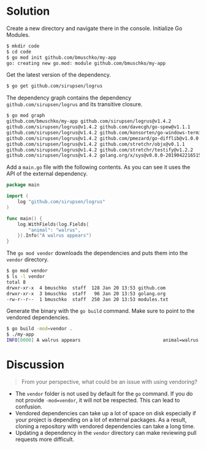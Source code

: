 # Solution

Create a new directory and navigate there in the console. Initialize Go Modules.

```bash
$ mkdir code
$ cd code
$ go mod init github.com/bmuschko/my-app
go: creating new go.mod: module github.com/bmuschko/my-app
```

Get the latest version of the dependency.

```bash
$ go get github.com/sirupsen/logrus
```

The dependency graph contains the dependency `github.com/sirupsen/logrus` and its transitive closure.

```bash
$ go mod graph
github.com/bmuschko/my-app github.com/sirupsen/logrus@v1.4.2
github.com/sirupsen/logrus@v1.4.2 github.com/davecgh/go-spew@v1.1.1
github.com/sirupsen/logrus@v1.4.2 github.com/konsorten/go-windows-terminal-sequences@v1.0.1
github.com/sirupsen/logrus@v1.4.2 github.com/pmezard/go-difflib@v1.0.0
github.com/sirupsen/logrus@v1.4.2 github.com/stretchr/objx@v0.1.1
github.com/sirupsen/logrus@v1.4.2 github.com/stretchr/testify@v1.2.2
github.com/sirupsen/logrus@v1.4.2 golang.org/x/sys@v0.0.0-20190422165155-953cdadca894
```

Add a `main.go` file with the following contents. As you can see it uses the API of the external dependency.

```go
package main

import (
	log "github.com/sirupsen/logrus"
)

func main() {
	log.WithFields(log.Fields{
		"animal": "walrus",
	}).Info("A walrus appears")
}
```

The `go mod vendor` downloads the dependencies and puts them into the `vendor` directory.

```bash
$ go mod vendor
$ ls -l vendor
total 8
drwxr-xr-x  4 bmuschko  staff  128 Jan 20 13:53 github.com
drwxr-xr-x  3 bmuschko  staff   96 Jan 20 13:53 golang.org
-rw-r--r--  1 bmuschko  staff  250 Jan 20 13:53 modules.txt
```

Generate the binary with the `go build` command. Make sure to point to the vendored dependencies.

```bash
$ go build -mod=vendor .
$ ./my-app
INFO[0000] A walrus appears                              animal=walrus
```

# Discussion

> From your perspective, what could be an issue with using vendoring?

- The `vendor` folder is not used by default for the `go` command. If you do not provide `-mod=vendor`, it will not be respected. This can lead to confusion.
- Vendored dependencies can take up a lot of space on disk especially if your project is depending on a lot of external packages. As a result, cloning a repository with vendored dependencies can take a long time.
- Updating a dependency in the `vendor` directory can make reviewing pull requests more difficult.